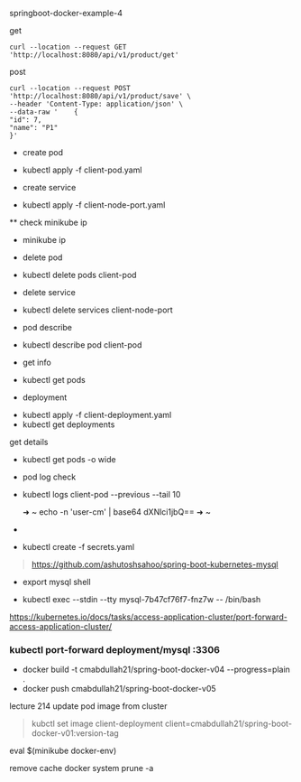 

springboot-docker-example-4 

get
```
curl --location --request GET 'http://localhost:8080/api/v1/product/get'
```

post 

```
curl --location --request POST 'http://localhost:8080/api/v1/product/save' \
--header 'Content-Type: application/json' \
--data-raw '    {
"id": 7,
"name": "P1"
}'
```



* create pod
- kubectl apply -f client-pod.yaml
* create service
- kubectl apply -f client-node-port.yaml

** check minikube ip
- minikube ip

* delete pod
- kubectl delete pods  client-pod
* delete service
- kubectl delete services  client-node-port

* pod describe
- kubectl describe pod client-pod


* get info
- kubectl get pods

+ deployment
 - kubectl apply -f client-deployment.yaml
 - kubectl get deployments
  
get details 
+ kubectl get pods -o wide

* pod log check
- kubectl logs client-pod  --previous --tail 10


    ➜  ~ echo -n 'user-cm' | base64
    dXNlci1jbQ==
    ➜  ~
- 
- kubectl create -f secrets.yaml


> https://github.com/ashutoshsahoo/spring-boot-kubernetes-mysql

* export mysql shell
- kubectl exec --stdin --tty mysql-7b47cf76f7-fnz7w -- /bin/bash

https://kubernetes.io/docs/tasks/access-application-cluster/port-forward-access-application-cluster/

### kubectl port-forward deployment/mysql :3306

- docker build -t cmabdullah21/spring-boot-docker-v04 --progress=plain .
- docker push cmabdullah21/spring-boot-docker-v05

lecture 214
update pod image from cluster

> kubctl set image client-deployment client=cmabdullah21/spring-boot-docker-v01:version-tag

eval $(minikube docker-env)


remove cache
docker system prune -a

